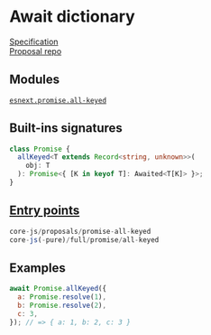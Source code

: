 # Await dictionary
[Specification](https://tc39.es/proposal-await-dictionary/)\
[Proposal repo](https://github.com/tc39/proposal-await-dictionary)

## Modules
[`esnext.promise.all-keyed`](https://github.com/zloirock/core-js/blob/v4/packages/core-js/modules/esnext.promise.all-keyed.js)

## Built-ins signatures
```ts
class Promise {
  allKeyed<T extends Record<string, unknown>>(
    obj: T
  ): Promise<{ [K in keyof T]: Awaited<T[K]> }>;
}
```

## [Entry points]({docs-version}/docs/usage#h-entry-points)
```ts
core-js/proposals/promise-all-keyed
core-js(-pure)/full/promise/all-keyed
```

## Examples
```js
await Promise.allKeyed({
  a: Promise.resolve(1),
  b: Promise.resolve(2),
  c: 3,
}); // => { a: 1, b: 2, c: 3 }
```
